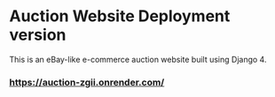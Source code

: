 # Auction Website Deployment version

This is an eBay-like e-commerce auction website built using Django 4.

### https://auction-zgii.onrender.com/
